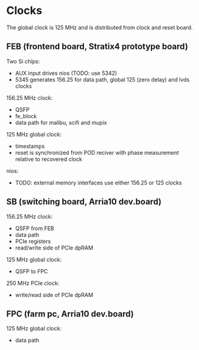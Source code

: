 # Clocks

The global clock is 125 MHz and is distributed from clock and reset board.

## FEB (frontend board, Stratix4 prototype board)

Two Si chips:
- AUX input drives nios (TODO: use 5342)
- 5345 generates 156.25 for data path, global 125 (zero delay) and lvds clocks

156.25 MHz clock:
- QSFP
- fe_block
- data path for malibu, scifi and mupix

125 MHz global clock:
- timestamps
- reset is synchronized from POD reciver
  with phase measurement relative to recovered clock

nios:
- TODO: external memory interfaces use either 156.25 or 125 clocks

## SB (switching board, Arria10 dev.board)

156.25 MHz clock:
- QSFP from FEB
- data path
- PCIe registers
- read/write side of PCIe dpRAM

125 MHz global clock:
- QSFP to FPC

250 MHz PCIe clock:
- write/read side of PCIe dpRAM

## FPC (farm pc, Arria10 dev.board)

125 MHz global clock:
- data path
